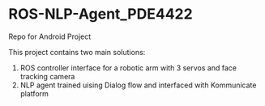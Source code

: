 # ROS-NLP-Agent_PDE4422
Repo for Android Project 

This project contains two main solutions:
  1. ROS controller interface for a robotic arm with 3 servos and face tracking camera
  2. NLP agent trained uising Dialog flow and interfaced with Kommunicate platform
